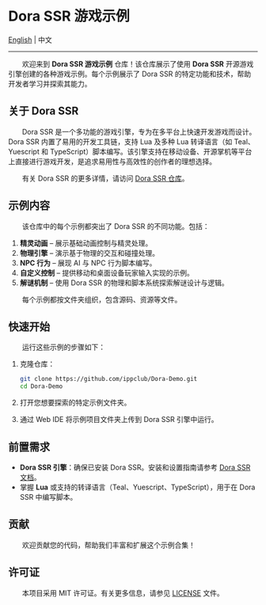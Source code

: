 # Dora SSR 游戏示例

[English](README.md) | 中文

----

&emsp;&emsp;欢迎来到 **Dora SSR 游戏示例** 仓库！该仓库展示了使用 **Dora SSR** 开源游戏引擎创建的各种游戏示例。每个示例展示了 Dora SSR 的特定功能和技术，帮助开发者学习并探索其能力。

## 关于 Dora SSR

&emsp;&emsp;Dora SSR 是一个多功能的游戏引擎，专为在多平台上快速开发游戏而设计。Dora SSR 内置了易用的开发工具链，支持 Lua 及多种 Lua 转译语言（如 Teal、Yuescript 和 TypeScript）脚本编写。该引擎支持在移动设备、开源掌机等平台上直接进行游戏开发，是追求易用性与高效性的创作者的理想选择。

&emsp;&emsp;有关 Dora SSR 的更多详情，请访问 [Dora SSR 仓库](https://github/ippclub/Dora-SSR)。

## 示例内容

&emsp;&emsp;该仓库中的每个示例都突出了 Dora SSR 的不同功能。包括：

1. **精灵动画** – 展示基础动画控制与精灵处理。
2. **物理引擎** – 演示基于物理的交互和碰撞处理。
3. **NPC 行为** – 展现 AI 与 NPC 行为脚本编写。
4. **自定义控制** – 提供移动和桌面设备玩家输入实现的示例。
5. **解谜机制** – 使用 Dora SSR 的物理和脚本系统探索解谜设计与逻辑。

&emsp;&emsp;每个示例都按文件夹组织，包含源码、资源等文件。

## 快速开始

&emsp;&emsp;运行这些示例的步骤如下：

1. 克隆仓库：

   ```bash
   git clone https://github.com/ippclub/Dora-Demo.git
   cd Dora-Demo
   ```

2. 打开您想要探索的特定示例文件夹。

3. 通过 Web IDE 将示例项目文件夹上传到 Dora SSR 引擎中运行。

## 前置需求

- **Dora SSR 引擎**：确保已安装 Dora SSR。安装和设置指南请参考 [Dora SSR 文档](https://dora-ssr.net)。
- 掌握 **Lua** 或支持的转译语言（Teal、Yuescript、TypeScript），用于在 Dora SSR 中编写脚本。

## 贡献

&emsp;&emsp;欢迎贡献您的代码，帮助我们丰富和扩展这个示例合集！

## 许可证

&emsp;&emsp;本项目采用 MIT 许可证。有关更多信息，请参见 [LICENSE](LICENSE) 文件。
